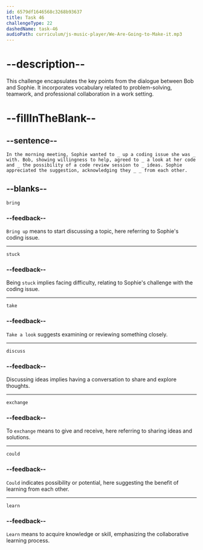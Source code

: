 ```yaml
---
id: 6579df1646568c3268b93637
title: Task 46
challengeType: 22
dashedName: task-46
audioPath: curriculum/js-music-player/We-Are-Going-to-Make-it.mp3
---
```


<!--
AUDIO REFERENCE: 
Entire dialogue between Bob and Sophie.
-->

# --description--

This challenge encapsulates the key points from the dialogue between Bob and Sophie. It incorporates vocabulary related to problem-solving, teamwork, and professional collaboration in a work setting.

# --fillInTheBlank--

## --sentence--

`In the morning meeting, Sophie wanted to _ up a coding issue she was _ with. Bob, showing willingness to help, agreed to _ a look at her code and _ the possibility of a code review session to _ ideas. Sophie appreciated the suggestion, acknowledging they _ _ from each other.`

## --blanks--

`bring`

### --feedback--

`Bring up` means to start discussing a topic, here referring to Sophie's coding issue.

---

`stuck`

### --feedback--

Being `stuck` implies facing difficulty, relating to Sophie's challenge with the coding issue.

---

`take`

### --feedback--

`Take a look` suggests examining or reviewing something closely.

---

`discuss`

### --feedback--

Discussing ideas implies having a conversation to share and explore thoughts.

---

`exchange`

### --feedback--

To `exchange` means to give and receive, here referring to sharing ideas and solutions.

---

`could`

### --feedback--

`Could` indicates possibility or potential, here suggesting the benefit of learning from each other.

---

`learn`

### --feedback--

`Learn` means to acquire knowledge or skill, emphasizing the collaborative learning process.
